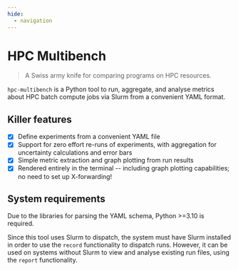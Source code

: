 ```yaml
---
hide:
  - navigation
---
```


# HPC Multibench

> A Swiss army knife for comparing programs on HPC resources.

`hpc-multibench` is a Python tool to run, aggregate, and analyse metrics about
HPC batch compute jobs via Slurm from a convenient YAML format.

## Killer features

- [x] Define experiments from a convenient YAML file
- [x] Support for zero effort re-runs of experiments, with aggregation for
      uncertainty calculations and error bars
- [x] Simple metric extraction and graph plotting from run results
- [x] Rendered entirely in the terminal -- including graph plotting capabilities;
      no need to set up X-forwarding!

## System requirements

Due to the libraries for parsing the YAML schema, Python >=3.10 is required.

Since this tool uses Slurm to dispatch, the system must have Slurm installed
in order to use the `record` functionality to dispatch runs. However, it can
be used on systems without Slurm to view and analyse existing run files, using
the `report` functionality.
